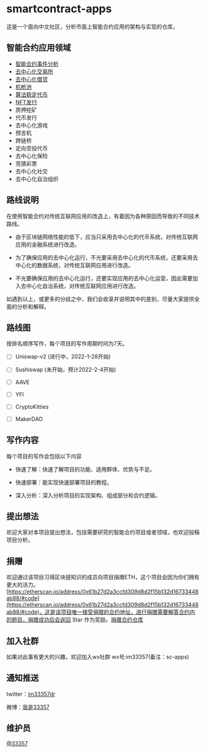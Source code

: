 # smartcontract-apps

这是一个面向中文社区，分析市面上智能合约应用的架构与实现的仓库。

## 智能合约应用领域

- [智能合约事件分析](./Event/index.md)
- [去中心化交易所](./DEX/index.md)
- [去中心化借贷](./Loan/index.md)
- [机枪池](./GunPool/index.md)
- [算法稳定代币](./StableCoin/index.md)
- [NFT发行](./NFT/index.md)
- 质押挖矿
- 代币发行
- 去中心化游戏
- 预言机
- 跨链桥
- 定向空投代币
- 去中心化保险
- 竞猜彩票
- 去中心化社交
- 去中心化自治组织

## 路线说明

在使用智能合约对传统互联网应用的改造上，有着因为各种原因而导致的不同技术路线。

- 由于区块链网络性能的低下，应当只采用去中心化的代币系统，对传统互联网应用的金融系统进行改造。

- 为了确保应用的去中心化运行，不光要采用去中心化的代币系统，还要采用去中心化的数据系统，对传统互联网应用进行改造。

- 不光要确保应用的去中心化运行，还要实现应用的去中心化运营，因此需要加入去中心化自治系统，对传统互联网应用进行改造。

如遇到以上，或更多的分歧之中，我们会收录并说明其中的差别，尽量大家提供全面的分析和解释。

## 路线图

按排名顺序写作，每个项目的写作周期时间为7天。

- [ ] Uniswap-v2  (进行中，2022-1-28开始)

- [ ] Sushiswap  (未开始，预计2022-2-4开始)

- [ ] AAVE

- [ ] YFI

- [ ] CryptoKitties

- [ ] MakerDAO

## 写作内容

每个项目的写作会包括以下内容

- 快速了解：快速了解项目的功能、适用群体、优势与不足。

- 快速部署：能实现快速部署项目的教程。

- 深入分析：深入分析项目的实现架构、组成部分和合约逻辑。

## 提出想法

欢迎大家对本项目提出想法，包括需要研究的智能合约项目或者领域，也欢迎投稿项目分析。

## 捐赠

欢迎通过该项目习得区块链知识的成员向项目捐赠ETH，这个项目会因为你们拥有更大的活力。[https://etherscan.io/address/0x61b27d2a3ccfd309d8d2f15b132d16733448ab88/#code](https://etherscan.io/address/0x61b27d2a3ccfd309d8d2f15b132d16733448ab88/#code)，这是该项目唯一接受捐赠的合约地址，进行捐赠需要解答合约内的题目，捐赠成功后会返回 Star 作为奖励。[捐赠合约仓库](https://github.com/33357/sc-apps-donate-contract)

## 加入社群

如果对此事有更大的兴趣，欢迎加入wx社群
wx号:im33357(备注：sc-apps)

## 通知推送

twitter：[im33357dr](https://twitter.com/im33357dr)

微博：[我是33357](https://weibo.com/u/5933263714)

## 维护员

[@33357](https://github.com/33357)



